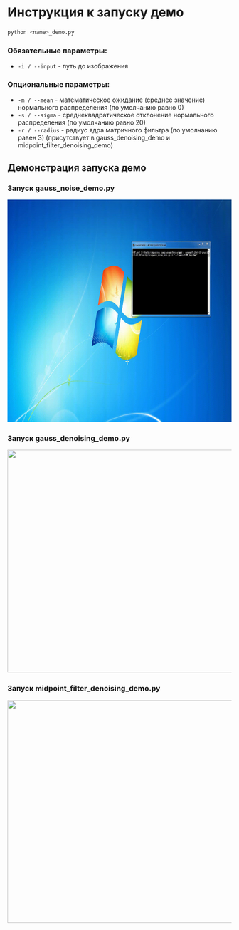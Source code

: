 # Инструкция к запуску демо
```bash
python <name>_demo.py
```
### Обязательные параметры:
* `-i / --input` - путь до изображения

### Опциональные параметры:
* `-m / --mean` - математическое ожидание (среднее значение) нормального распределения (по умолчанию равно 0)
* `-s / --sigma` - среднеквадратическое отклонение нормального распределения (по умолчанию равно 20)
* `-r / --radius` - радиус ядра матричного фильтра (по умолчанию равен 3) (присутствует в gauss_denoising_demo и midpoint_filter_denoising_demo)

## Демонстрация запуска демо
### Запуск gauss_noise_demo.py
<img src="../resources/gauss_noise_demo_record.gif" width="850" height="500" />

### Запуск gauss_denoising_demo.py
<img src="../resources/gauss_denoising_demo_record.gif" width="850" height="500" />

### Запуск midpoint_filter_denoising_demo.py
<img src="../resources/midpoint_filter_denoising_demo_record.gif" width="850" height="500" />